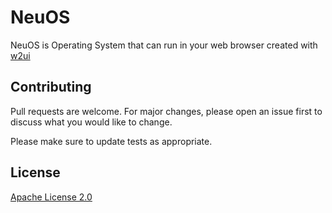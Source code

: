 # NeuOS

NeuOS is Operating System that can run in your web browser created with [w2ui](https://w2ui.com/web/) 

## Contributing
Pull requests are welcome. For major changes, please open an issue first to discuss what you would like to change.

Please make sure to update tests as appropriate.

## License
[Apache License 2.0](https://github.com/Badless/NeuOS/blob/main/LICENSE)
